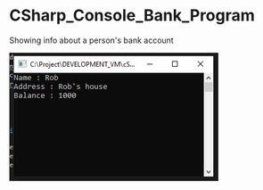 # CSharp_Console_Bank_Program

Showing info about a person's bank account

<img src="Images/1.PNG">
